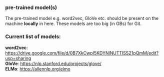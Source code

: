 ### pre-trained model(s)
The pre-trained model e.g. word2vec, GloVe etc. should be present on the machine **locally** in here. These models are too big (in GBs) for Git.

### Current list of models:
**word2vec**: https://drive.google.com/file/d/0B7XkCwpI5KDYNlNUTTlSS21pQmM/edit?usp=sharing  
**GloVe**: https://nlp.stanford.edu/projects/glove/  
**ELMo**: https://allennlp.org/elmo  